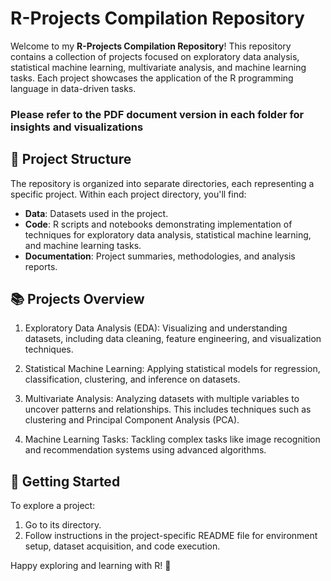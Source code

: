 # R-Projects Compilation Repository 

Welcome to my **R-Projects Compilation Repository**! This repository contains a collection of projects focused on exploratory data analysis, statistical machine learning, multivariate analysis, and machine learning tasks. Each project showcases the application of the R programming language in data-driven tasks.

### Please refer to the PDF document version in each folder for insights and visualizations


## 🌟 Project Structure

The repository is organized into separate directories, each representing a specific project. Within each project directory, you'll find:

- **Data**: Datasets used in the project.
- **Code**: R scripts and notebooks demonstrating implementation of techniques for exploratory data analysis, statistical machine learning, and machine learning tasks.
- **Documentation**: Project summaries, methodologies, and analysis reports.

## 📚 Projects Overview

1. Exploratory Data Analysis (EDA): Visualizing and understanding datasets, including data cleaning, feature engineering, and visualization techniques.

2. Statistical Machine Learning: Applying statistical models for regression, classification, clustering, and inference on datasets.

3. Multivariate Analysis: Analyzing datasets with multiple variables to uncover patterns and relationships. This includes techniques such as clustering and Principal Component Analysis (PCA).

4. Machine Learning Tasks: Tackling complex tasks like image recognition and recommendation systems using advanced algorithms.

## 🚀 Getting Started

To explore a project:
1. Go to its directory.
2. Follow instructions in the project-specific README file for environment setup, dataset acquisition, and code execution.

Happy exploring and learning with R! 🎉
